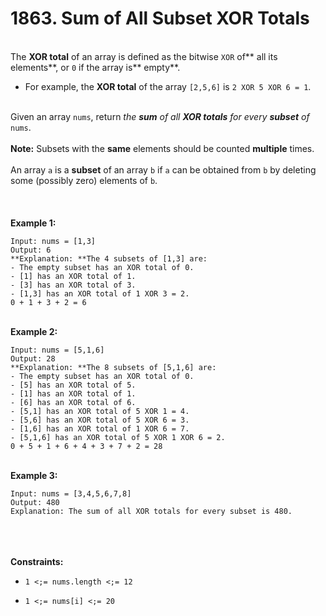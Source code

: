 # 1863. Sum of All Subset XOR Totals

<br />The **XOR total** of an array is defined as the bitwise `XOR` of** all its elements**, or `0` if the array is** empty**.<br />

* For example, the **XOR total** of the array `[2,5,6]` is `2 XOR 5 XOR 6 = 1`.


<br />Given an array `nums`, return <em>the **sum** of all **XOR totals** for every **subset** of </em>`nums`. <br />
<br />**Note:** Subsets with the **same** elements should be counted **multiple** times.<br />
<br />An array `a` is a **subset** of an array `b` if `a` can be obtained from `b` by deleting some (possibly zero) elements of `b`.<br />
<br /> <br />
<br />**Example 1:**<br />
```
Input: nums = [1,3]
Output: 6
**Explanation: **The 4 subsets of [1,3] are:
- The empty subset has an XOR total of 0.
- [1] has an XOR total of 1.
- [3] has an XOR total of 3.
- [1,3] has an XOR total of 1 XOR 3 = 2.
0 + 1 + 3 + 2 = 6
```
<br />**Example 2:**<br />
```
Input: nums = [5,1,6]
Output: 28
**Explanation: **The 8 subsets of [5,1,6] are:
- The empty subset has an XOR total of 0.
- [5] has an XOR total of 5.
- [1] has an XOR total of 1.
- [6] has an XOR total of 6.
- [5,1] has an XOR total of 5 XOR 1 = 4.
- [5,6] has an XOR total of 5 XOR 6 = 3.
- [1,6] has an XOR total of 1 XOR 6 = 7.
- [5,1,6] has an XOR total of 5 XOR 1 XOR 6 = 2.
0 + 5 + 1 + 6 + 4 + 3 + 7 + 2 = 28
```
<br />**Example 3:**<br />
```
Input: nums = [3,4,5,6,7,8]
Output: 480
Explanation: The sum of all XOR totals for every subset is 480.
```
<br /> <br />
<br />**Constraints:**<br />

* `1 <;= nums.length <;= 12`

* `1 <;= nums[i] <;= 20`